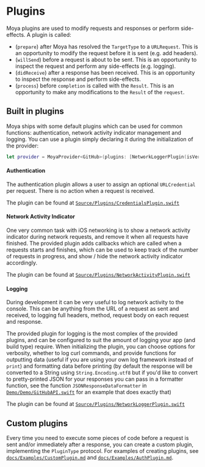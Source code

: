 Plugins
=======

Moya plugins are used to modify requests and responses or perform side-effects.
A plugin is called:
- (`prepare`) after Moya has resolved the `TargetType` to a `URLRequest`.
  This is an opportunity to modify the request before it is sent (e.g. add
  headers).
- (`willSend`) before a request is about to be sent. This is an
  opportunity to inspect the request and perform any side-effects (e.g. logging).
- (`didReceive`) after a response has been received. This is an
  opportunity to inspect the response and perform side-effects.
- (`process`) before `completion` is called with the `Result`. This is
  an opportunity to make any modifications to the `Result` of the `request`.

## Built in plugins
Moya ships with some default plugins which can be used for common functions: authentication, network activity indicator management and logging.
You can use a plugin simply declaring it during the initialization of the provider:

```swift
let provider = MoyaProvider<GitHub>(plugins: [NetworkLoggerPlugin(isVerbose: true)])
```

#### Authentication
The authentication plugin allows a user to assign an optional `URLCredential` per request. There is no action when a request is received.

The plugin can be found at [`Source/Plugins/CredentialsPlugin.swift`](../Source/Plugins/CredentialsPlugin.swift)

#### Network Activity Indicator
One very common task with iOS networking is to show a network activity indicator during network requests, and remove it when all requests have finished. The provided plugin adds callbacks which are called when a requests starts and finishes, which can be used to keep track of the number of requests in progress, and show / hide the network activity indicator accordingly.

The plugin can be found at [`Source/Plugins/NetworkActivityPlugin.swift`](../Source/Plugins/NetworkActivityPlugin.swift)

#### Logging
During development it can be very useful to log network activity to the console. This can be anything from the URL of a request as sent and received, to logging full headers, method, request body on each request and response.

The provided plugin for logging is the most complex of the provided plugins, and can be configured to suit the amount of logging your app (and build type) require. When initializing the plugin, you can choose options for verbosity, whether to log curl commands, and provide functions for outputting data (useful if you are using your own log framework instead of `print`) and formatting data before printing (by default the response will be converted to a String using `String.Encoding.utf8` but if you'd like to convert to pretty-printed JSON for your responses you can pass in a formatter function, see the function `JSONResponseDataFormatter` in [`Demo/Demo/GitHubAPI.swift`](../Demo/Demo/GitHubAPI.swift) for an example that does exactly that)

The plugin can be found at [`Source/Plugins/NetworkLoggerPlugin.swift`](../Source/Plugins/NetworkLoggerPlugin.swift)

## Custom plugins

Every time you need to execute some pieces of code before a request is sent and/or immediately after a response, you can create a custom plugin, implementing the `PluginType` protocol.
For examples of creating plugins, see [`docs/Examples/CustomPlugin.md`](Examples/CustomPlugin.md) and [`docs/Examples/AuthPlugin.md`](Examples/AuthPlugin.md).
